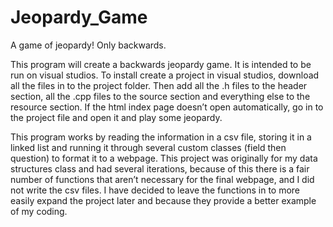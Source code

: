 # Jeopardy_Game
A game of jeopardy! Only backwards.

This program will create a backwards jeopardy game. It is intended to be run on visual studios. To install create a project in visual studios, download all the files in to the project folder. Then add all the .h files to the header section, all the .cpp files to the source section and everything else to the resource section. If the html index page doesn’t open automatically, go in to the project file and open it and play some jeopardy. 

This program works by reading the information in a csv file, storing it in a linked list and running it through several custom classes (field then question) to format it to a webpage. This project was originally for my data structures class and had several iterations, because of this there is a fair number of functions that aren’t necessary for the final webpage, and I did not write the csv files. I have decided to leave the functions in to more easily expand the project later and because they provide a better example of my coding.


